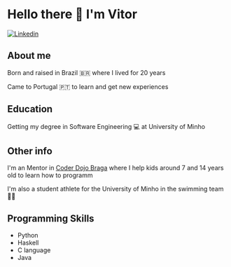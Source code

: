 # Hello there 👋 I'm Vitor

[![Linkedin](https://img.shields.io/badge/%20Linkedin-Vitor%20Lelis-blue?style=flat&logo=linkedin)](https://www.linkedin.com/in/vitor-lelis-71361420a/)

  ## About me
  Born and raised in Brazil 🇧🇷 where I lived for 20 years
  
  Came to Portugal 🇵🇹 to learn and get new experiences
  
  ## Education
  Getting my degree in Software Engineering 💻 at University of Minho
  
  ## Other info
  I'm an Mentor in [Coder Dojo Braga](https://github.com/coderdojobraga) where I help kids around 7 and 14 years old to learn how to programm
  
  I'm also a student athlete for the University of Minho in the swimming team 🏊‍♂️
  
  ## Programming Skills
  + Python
  + Haskell
  + C language
  + Java
